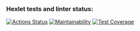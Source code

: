 ### Hexlet tests and linter status:
[![Actions Status](https://github.com/vasilievpg/python-project-lvl2/workflows/hexlet-check/badge.svg)](https://github.com/vasilievpg/python-project-lvl2/actions)
[![Maintainability](https://api.codeclimate.com/v1/badges/77ec02ac613d9ddac889/maintainability)](https://codeclimate.com/github/vasilievpg/python-project-lvl2/maintainability)
[![Test Coverage](https://api.codeclimate.com/v1/badges/77ec02ac613d9ddac889/test_coverage)](https://codeclimate.com/github/vasilievpg/python-project-lvl2/test_coverage)
